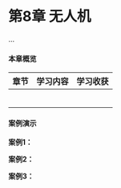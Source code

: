 # 第8章 无人机

...

#### 本章概览

| **章节** | **学习内容** | **学习收获** |
| :--- | :--- | :--- |
|  |  |  |
|  |  |  |
|  |  |  |
|  |  |  |
|  |  |  |
|  |  |  |

#### 案例演示

**案例1：**

**案例2：**

**案例3：**

